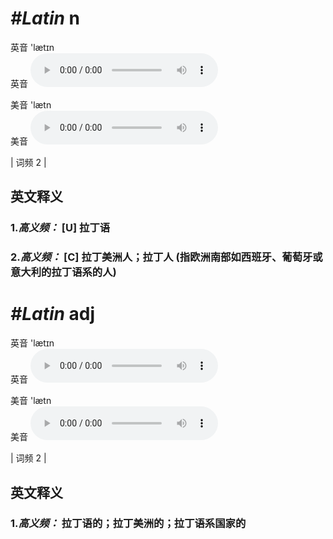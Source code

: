 # ***\#Latin*** n
英音 'lætɪn  
英音
<audio src="./media/Latin-B.aac" controls="controls"></audio>

美音 'lætn  
美音
<audio src="./media/Latin.aac" controls="controls"></audio>



| 词频 2 |  

英文释义
---
### 1.*高义频：* **[U] 拉丁语**  

### 2.*高义频：* **[C] 拉丁美洲人；拉丁人 (指欧洲南部如西班牙、葡萄牙或意大利的拉丁语系的人)**  


# ***\#Latin*** adj
英音 'lætɪn  
英音
<audio src="./media/Latin-B.aac" controls="controls"></audio>

美音 'lætn  
美音
<audio src="./media/Latin.aac" controls="controls"></audio>



| 词频 2 |  

英文释义
---
### 1.*高义频：* **拉丁语的；拉丁美洲的；拉丁语系国家的**  


